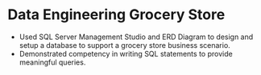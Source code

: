# Data Engineering Grocery Store
- Used SQL Server Management Studio and ERD Diagram to design and setup a database to support a grocery store business scenario. 
- Demonstrated competency in writing SQL statements to provide meaningful queries.
